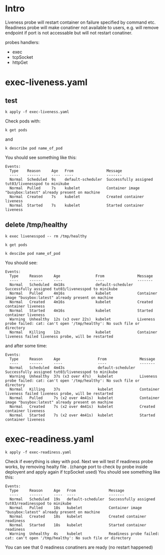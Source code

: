 # Intro
Liveness probe will restart container on failure specified by command etc.
Readiness probe will make conatiner not available to users, e.g. will remove endpoint if port is not accessable but will not restart conatiner.

probes handlers:
- exec
- tcpSocket
- httpGet
# exec-liveness.yaml


## test 
```
k apply -f exec-liveness.yaml
```

Check pods with:

```
k get pods
```

and

```
k describe pod name_of_pod
```

You should see something like this:

```
Events:
  Type    Reason     Age   From               Message
  ----    ------     ----  ----               -------
  Normal  Scheduled  9s    default-scheduler  Successfully assigned tut03/livenesspod to minikube
  Normal  Pulled     7s    kubelet            Container image "busybox:latest" already present on machine
  Normal  Created    7s    kubelet            Created container liveness
  Normal  Started    7s    kubelet            Started container liveness
```
## delete /tmp/healthy
```
k exec livenesspod -- rm /tmp/healthy
```

```
k get pods
```

```
k descibe pod name_of_pod
```

You should see:
```
Events:
  Type     Reason     Age                From               Message
  ----     ------     ----               ----               -------
  Normal   Scheduled  4m18s              default-scheduler  Successfully assigned tut03/livenesspod to minikube
  Normal   Pulled     4m16s              kubelet            Container image "busybox:latest" already present on machine
  Normal   Created    4m16s              kubelet            Created container liveness
  Normal   Started    4m16s              kubelet            Started container liveness
  Warning  Unhealthy  12s (x3 over 22s)  kubelet            Liveness probe failed: cat: can't open '/tmp/healthy': No such file or directory
  Normal   Killing    12s                kubelet            Container liveness failed liveness probe, will be restarted
```

and after some time:

```
Events:
  Type     Reason     Age                 From               Message
  ----     ------     ----                ----               -------
  Normal   Scheduled  4m43s               default-scheduler  Successfully assigned tut03/livenesspod to minikube
  Warning  Unhealthy  37s (x3 over 47s)   kubelet            Liveness probe failed: cat: can't open '/tmp/healthy': No such file or directory
  Normal   Killing    37s                 kubelet            Container liveness failed liveness probe, will be restarted
  Normal   Pulled     7s (x2 over 4m41s)  kubelet            Container image "busybox:latest" already present on machine
  Normal   Created    7s (x2 over 4m41s)  kubelet            Created container liveness
  Normal   Started    7s (x2 over 4m41s)  kubelet            Started container liveness
```

# exec-readiness.yaml
```
k apply -f exec-readiness.yaml
```
Check if everything is okey with pod. Next we will test if readiness probe works, by removing healty file . 
(change port to check by probe inside deployent and apply again if tcpSocket used) 
You should see something like this:

```
Events:
  Type     Reason     Age   From               Message
  ----     ------     ----  ----               -------
  Normal   Scheduled  19s   default-scheduler  Successfully assigned tut03/readinesspod to minikube
  Normal   Pulled     18s   kubelet            Container image "busybox:latest" already present on machine
  Normal   Created    18s   kubelet            Created container readiness
  Normal   Started    18s   kubelet            Started container readiness
  Warning  Unhealthy  4s    kubelet            Readiness probe failed: cat: can't open '/tmp/healthy': No such file or directory
```

You can see that 0 readiness conatiners are ready (no restart happened)



